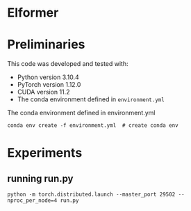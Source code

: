 # EIformer


# Preliminaries

This code was developed and tested with:

- Python version 3.10.4
- PyTorch version 1.12.0
- CUDA version 11.2
- The conda environment defined in ```environment.yml```

The conda environment defined in environment.yml
```
conda env create -f environment.yml  # create conda env
```


# Experiments

## running run.py

```
python -m torch.distributed.launch --master_port 29502 --nproc_per_node=4 run.py
```
